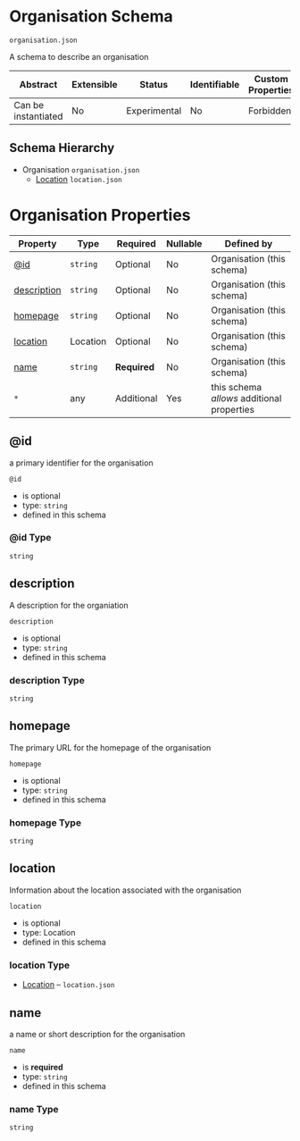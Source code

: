 # Organisation Schema

```
organisation.json
```

A schema to describe an organisation

| Abstract            | Extensible | Status       | Identifiable | Custom Properties | Additional Properties | Defined In                             |
| ------------------- | ---------- | ------------ | ------------ | ----------------- | --------------------- | -------------------------------------- |
| Can be instantiated | No         | Experimental | No           | Forbidden         | Permitted             | [organisation.json](organisation.json) |

## Schema Hierarchy

- Organisation `organisation.json`
  - [Location](location.md) `location.json`

# Organisation Properties

| Property                    | Type     | Required     | Nullable | Defined by                                 |
| --------------------------- | -------- | ------------ | -------- | ------------------------------------------ |
| [@id](#id)                  | `string` | Optional     | No       | Organisation (this schema)                 |
| [description](#description) | `string` | Optional     | No       | Organisation (this schema)                 |
| [homepage](#homepage)       | `string` | Optional     | No       | Organisation (this schema)                 |
| [location](#location)       | Location | Optional     | No       | Organisation (this schema)                 |
| [name](#name)               | `string` | **Required** | No       | Organisation (this schema)                 |
| `*`                         | any      | Additional   | Yes      | this schema _allows_ additional properties |

## @id

a primary identifier for the organisation

`@id`

- is optional
- type: `string`
- defined in this schema

### @id Type

`string`

## description

A description for the organiation

`description`

- is optional
- type: `string`
- defined in this schema

### description Type

`string`

## homepage

The primary URL for the homepage of the organisation

`homepage`

- is optional
- type: `string`
- defined in this schema

### homepage Type

`string`

## location

Information about the location associated with the organisation

`location`

- is optional
- type: Location
- defined in this schema

### location Type

- [Location](location.md) – `location.json`

## name

a name or short description for the organisation

`name`

- is **required**
- type: `string`
- defined in this schema

### name Type

`string`

